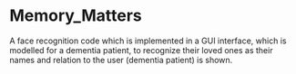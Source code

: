 # Memory_Matters
A face recognition code which is implemented in a GUI interface, which is modelled for a dementia patient, to recognize their loved ones as their names and relation to the user (dementia patient) is shown. 
